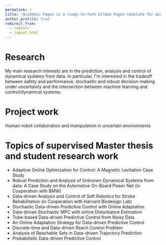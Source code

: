 ```yaml
---
permalink: /
title: "Academic Pages is a ready-to-fork GitHub Pages template for academic personal websites"
author_profile: true
redirect_from: 
  - /about/
  - /about.html
---
```


# Research
My main research interests are in the prediction, analysis and control of dynamical systems from data. In particular, I'm interested in the tradeoff between safety and performance, stochastic and robust decision-making under uncertainty and the intersection between machine learning and control/dynamical systems.

# Project work
Human-robot collaboration and manipulation in uncertain environments

# Topics of supervised Master thesis and student research work
- Adaptive Online Optimization for Control: A Magnetic Levitation Case Study
- Robust Prediction and Analysis of Unknown Dynamical Systems from data: A Case Study on the Automotive On-Board Power Net (in Cooperation with BMW)
- Data-driven Analysis and Control of Soft Robotics for Stroke Rehabilitation (in Cooperation with Harvard Biodesign Lab)
- Stochastic Data-driven Predictive Control with Online Adaptation
- Data-driven Stochastic MPC with online Disturbance Estimation
- Tube-based Data-driven Predictive Control from Noisy Data
- An Online Adaptation Strategy for Data-driven Predictive Control
- Discrete-time and Data-driven Reach Control Problem
- Analysis of Reachable Sets in Data-driven Trajectory Prediction
- Probabilistic Data-driven Predictive Control
